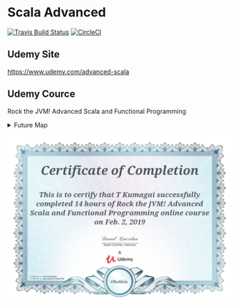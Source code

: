 # Scala Advanced
[![Travis Build Status](https://travis-ci.org/friendbear/RockAdvancedForScala.svg?branch=master)](https://travis-ci.org/friendbear/RockAdvancedForScala)
[![CircleCI](https://circleci.com/gh/friendbear/RockScalaForAdvanced.svg?style=svg)](https://circleci.com/gh/friendbear/RockScalaForAdvanced)
## Udemy Site

<https://www.udemy.com/advanced-scala>

## Udemy Cource
Rock the JVM! Advanced Scala and Functional Programming


<details>
<summary>Future Map</summary>
<pre>
<code>
def someone = ???
</code>

<code>
</code>
</pre>
</details>

![img](./certificate.jpg)
